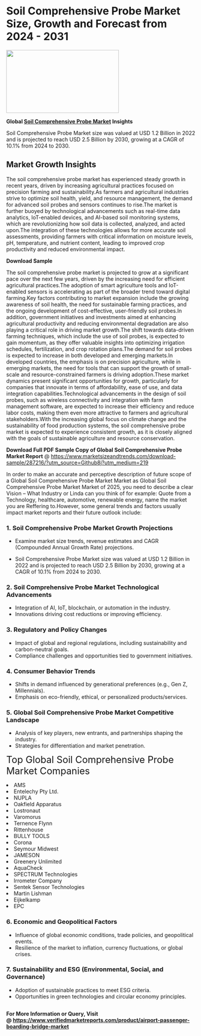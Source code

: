 <H1>Soil Comprehensive Probe Market Size, Growth and Forecast from 2024 - 2031</H1><img class="aligncenter size-medium wp-image-584254" src="https://thirdeyenews.in/wp-content/uploads/2024/09/Global-Market-Research-300x168.jpeg" alt="" width="300" height="168" /><p><strong>Global&nbsp;<a href="https://www.marketsizeandtrends.com/download-sample/287216/?utm_source=Github8j?utm_medium=219">Soil Comprehensive Probe Market</a> Insights</strong></p><p>Soil Comprehensive Probe Market size was valued at USD 1.2 Billion in 2022 and is projected to reach USD 2.5 Billion by 2030, growing at a CAGR of 10.1% from 2024 to 2030.</p><p><h2>Market Growth Insights</h2> <p>The soil comprehensive probe market has experienced steady growth in recent years, driven by increasing agricultural practices focused on precision farming and sustainability.As farmers and agricultural industries strive to optimize soil health, yield, and resource management, the demand for advanced soil probes and sensors continues to rise.The market is further buoyed by technological advancements such as real-time data analytics, IoT-enabled devices, and AI-based soil monitoring systems, which are revolutionizing how soil data is collected, analyzed, and acted upon.The integration of these technologies allows for more accurate soil assessments, providing farmers with critical information on moisture levels, pH, temperature, and nutrient content, leading to improved crop productivity and reduced environmental impact.</p> <p><strong>Download Sample</strong></p> <p>The soil comprehensive probe market is projected to grow at a significant pace over the next few years, driven by the increasing need for efficient agricultural practices.The adoption of smart agriculture tools and IoT-enabled sensors is accelerating as part of the broader trend toward digital farming.Key factors contributing to market expansion include the growing awareness of soil health, the need for sustainable farming practices, and the ongoing development of cost-effective, user-friendly soil probes.In addition, government initiatives and investments aimed at enhancing agricultural productivity and reducing environmental degradation are also playing a critical role in driving market growth.The shift towards data-driven farming techniques, which include the use of soil probes, is expected to gain momentum, as they offer valuable insights into optimizing irrigation schedules, fertilization, and crop rotation plans.The demand for soil probes is expected to increase in both developed and emerging markets.In developed countries, the emphasis is on precision agriculture, while in emerging markets, the need for tools that can support the growth of small-scale and resource-constrained farmers is driving adoption.These market dynamics present significant opportunities for growth, particularly for companies that innovate in terms of affordability, ease of use, and data integration capabilities.Technological advancements in the design of soil probes, such as wireless connectivity and integration with farm management software, are expected to increase their efficiency and reduce labor costs, making them even more attractive to farmers and agricultural stakeholders.With the increasing global focus on climate change and the sustainability of food production systems, the soil comprehensive probe market is expected to experience consistent growth, as it is closely aligned with the goals of sustainable agriculture and resource conservation.<p><span class=""><strong>Download Full PDF Sample Copy of Global Soil Comprehensive Probe Market Report</strong> @ <a href="https://www.marketsizeandtrends.com/download-sample/287216/?utm_source=Github8j?utm_medium=219" target="_blank">https://www.marketsizeandtrends.com/download-sample/287216/?utm_source=Github8j?utm_medium=219</a></span></p><p>In order to make an accurate and perceptive description of future scope of a Global&nbsp;Soil Comprehensive Probe Market Market as Global&nbsp;Soil Comprehensive Probe Market Market of 2025, you need to describe a clear Vision &ndash; What Industry or Linda can you think of for example: Quote from a Technology, healthcare, automotive, renewable energy, name the market you are Reffering to.However, some general trends and factors usually impact market reports and their future outlook include:</p><h3>1.&nbsp;<strong>Soil Comprehensive Probe Market Growth Projections</strong></h3><ul><li>Examine market size trends, revenue estimates and CAGR (Compounded Annual Growth Rate) projections.</li><li><p>Soil Comprehensive Probe Market size was valued at USD 1.2 Billion in 2022 and is projected to reach USD 2.5 Billion by 2030, growing at a CAGR of 10.1% from 2024 to 2030.</p></li></ul><h3>2.&nbsp;<strong>Soil Comprehensive Probe Market Technological Advancements</strong></h3><ul><li>Integration of AI, IoT, blockchain, or automation in the industry.</li><li>Innovations driving cost reductions or improving efficiency.</li></ul><h3>3.&nbsp;<strong>Regulatory and Policy Changes</strong></h3><ul><li>Impact of global and regional regulations, including sustainability and carbon-neutral goals.</li><li>Compliance challenges and opportunities tied to government initiatives.</li></ul><h3>4.&nbsp;<strong>Consumer Behavior Trends</strong></h3><ul><li>Shifts in demand influenced by generational preferences (e.g., Gen Z, Millennials).</li><li>Emphasis on eco-friendly, ethical, or personalized products/services.</li></ul><h3>5.&nbsp;<strong>Global Soil Comprehensive Probe Market Competitive Landscape</strong></h3><ul><li>Analysis of key players, new entrants, and partnerships shaping the industry.</li><li>Strategies for differentiation and market penetration.</li></ul><p data-pm-slice="1 1 []"><span style="color: inherit; font-family: inherit; font-size: 25px;">Top Global Soil Comprehensive Probe Market Companies</span></p><div class="" data-test-id=""><p><li>AMS</li><li> Entelechy Pty Ltd.</li><li> NUPLA</li><li> Oakfield Apparatus</li><li> Lostronaut</li><li> Varomorus</li><li> Ternence Flynn</li><li> Rittenhouse</li><li> BULLY TOOLS</li><li> Corona</li><li> Seymour Midwest</li><li> JAMESON</li><li> Greenery Unlimited</li><li> AquaCheck</li><li> SPECTRUM Technologies</li><li> Irrometer Company</li><li> Sentek Sensor Technologies</li><li> Martin Lishman</li><li> Eijkelkamp</li><li> EPC</li></p></div><h3>6.&nbsp;<strong>Economic and Geopolitical Factors</strong></h3><ul><li>Influence of global economic conditions, trade policies, and geopolitical events.</li><li>Resilience of the market to inflation, currency fluctuations, or global crises.</li></ul><h3>7.&nbsp;<strong>Sustainability and ESG (Environmental, Social, and Governance)</strong></h3><ul><li>Adoption of sustainable practices to meet ESG criteria.</li><li>Opportunities in green technologies and circular economy principles.</li></ul><h2><strong style="font-size: 14px;">For More Information or Query, Visit @&nbsp;</strong><a style="background-color: #ffffff; font-size: 14px;" href="https://www.marketsizeandtrends.com/report/soil-comprehensive-probe-market/" target="_blank">https://www.verifiedmarketreports.com/product/airport-passenger-boarding-bridge-market</a></h2>